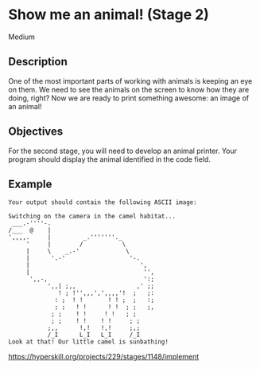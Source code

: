 # Show me an animal! (Stage 2)
 Medium
## Description
One of the most important parts of working with animals is keeping an eye on them. We need to see the animals on the screen to know how they are doing, right? Now we are ready to print something awesome: an image of an animal!

## Objectives
For the second stage, you will need to develop an animal printer. Your program should display the animal identified in the code field.

## Example
```
Your output should contain the following ASCII image:

Switching on the camera in the camel habitat...
 ___.-''''-.
/___  @    |
',,,,.     |         _.'''''''._
     '     |        /           \
     |     \    _.-'             \
     |      '.-'                  '-.
     |                               ',
     |                                '',
      ',,-,                           ':;
           ',,| ;,,                 ,' ;;
              ! ; !'',,,',',,,,'!  ;   ;:
             : ;  ! !       ! ! ;  ;   :;
             ; ;   ! !      ! !  ; ;   ;,
            ; ;    ! !     ! !   ; ;
            ; ;    ! !    ! !     ; ;
           ;,,      !,!   !,!     ;,;
           /_I      L_I   L_I     /_I
Look at that! Our little camel is sunbathing!
```
https://hyperskill.org/projects/229/stages/1148/implement

